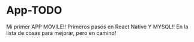# App-TODO
Mi primer APP MOVILE!!
Primeros pasos en React Native Y MYSQL!!
En la lista de cosas para mejorar, pero en camino!
